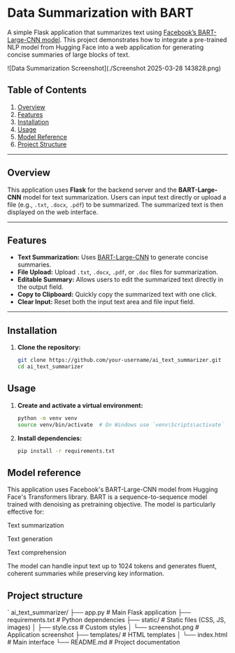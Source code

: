 # Data Summarization with BART

A simple Flask application that summarizes text using [Facebook’s BART-Large-CNN model](https://huggingface.co/facebook/bart-large-cnn). This project demonstrates how to integrate a pre-trained NLP model from Hugging Face into a web application for generating concise summaries of large blocks of text.

![Data Summarization Screenshot](./Screenshot 2025-03-28 143828.png)

## Table of Contents
1. [Overview](#overview)  
2. [Features](#features)  
3. [Installation](#installation)  
4. [Usage](#usage)  
5. [Model Reference](#model-reference)  
6. [Project Structure](#project-structure)  


---

## Overview
This application uses **Flask** for the backend server and the **BART-Large-CNN** model for text summarization. Users can input text directly or upload a file (e.g., `.txt`, `.docx`, `.pdf`) to be summarized. The summarized text is then displayed on the web interface.

---

## Features
- **Text Summarization:** Uses [BART-Large-CNN](https://huggingface.co/facebook/bart-large-cnn) to generate concise summaries.
- **File Upload:** Upload `.txt`, `.docx`, `.pdf`, or `.doc` files for summarization.
- **Editable Summary:** Allows users to edit the summarized text directly in the output field.
- **Copy to Clipboard:** Quickly copy the summarized text with one click.
- **Clear Input:** Reset both the input text area and file input field.

---

## Installation
1. **Clone the repository:**
   ```bash
   git clone https://github.com/your-username/ai_text_summarizer.git
   cd ai_text_summarizer

## Usage
1. **Create and activate a virtual environment:**
   ```bash
   python -m venv venv
   source venv/bin/activate  # On Windows use `venv\Scripts\activate`

2. **Install dependencies:**
   ```bash
   pip install -r requirements.txt


## Model reference
This application uses Facebook's BART-Large-CNN model from Hugging Face's Transformers library. BART is a sequence-to-sequence model trained with denoising as pretraining objective. The model is particularly effective for:

Text summarization

Text generation

Text comprehension

The model can handle input text up to 1024 tokens and generates fluent, coherent summaries while preserving key information.

## Project structure

   `
   ai_text_summarizer/
├── app.py                # Main Flask application
├── requirements.txt      # Python dependencies
├── static/               # Static files (CSS, JS, images)
│   ├── style.css         # Custom styles
│   └── screenshot.png    # Application screenshot
├── templates/            # HTML templates
│   └── index.html        # Main interface
└── README.md             # Project documentation



